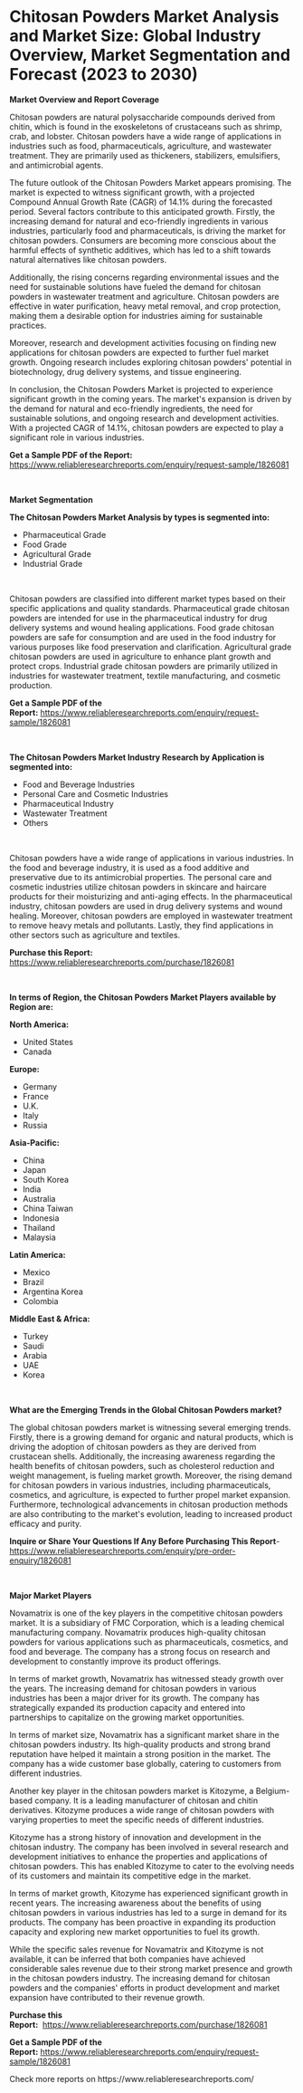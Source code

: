 <p><h1>Chitosan Powders Market Analysis and Market Size: Global Industry Overview, Market Segmentation and Forecast (2023 to 2030)</h1></p><p><strong>Market Overview and Report Coverage</strong></p>
<p><p>Chitosan powders are natural polysaccharide compounds derived from chitin, which is found in the exoskeletons of crustaceans such as shrimp, crab, and lobster. Chitosan powders have a wide range of applications in industries such as food, pharmaceuticals, agriculture, and wastewater treatment. They are primarily used as thickeners, stabilizers, emulsifiers, and antimicrobial agents.</p><p>The future outlook of the Chitosan Powders Market appears promising. The market is expected to witness significant growth, with a projected Compound Annual Growth Rate (CAGR) of 14.1% during the forecasted period. Several factors contribute to this anticipated growth. Firstly, the increasing demand for natural and eco-friendly ingredients in various industries, particularly food and pharmaceuticals, is driving the market for chitosan powders. Consumers are becoming more conscious about the harmful effects of synthetic additives, which has led to a shift towards natural alternatives like chitosan powders.</p><p>Additionally, the rising concerns regarding environmental issues and the need for sustainable solutions have fueled the demand for chitosan powders in wastewater treatment and agriculture. Chitosan powders are effective in water purification, heavy metal removal, and crop protection, making them a desirable option for industries aiming for sustainable practices.</p><p>Moreover, research and development activities focusing on finding new applications for chitosan powders are expected to further fuel market growth. Ongoing research includes exploring chitosan powders' potential in biotechnology, drug delivery systems, and tissue engineering.</p><p>In conclusion, the Chitosan Powders Market is projected to experience significant growth in the coming years. The market's expansion is driven by the demand for natural and eco-friendly ingredients, the need for sustainable solutions, and ongoing research and development activities. With a projected CAGR of 14.1%, chitosan powders are expected to play a significant role in various industries.</p></p>
<p><strong>Get a Sample PDF of the Report:</strong> <a href="https://www.reliableresearchreports.com/enquiry/request-sample/1826081">https://www.reliableresearchreports.com/enquiry/request-sample/1826081</a></p>
<p>&nbsp;</p>
<p><strong>Market Segmentation</strong></p>
<p><strong>The Chitosan Powders Market Analysis by types is segmented into:</strong></p>
<p><ul><li>Pharmaceutical Grade</li><li>Food Grade</li><li>Agricultural Grade</li><li>Industrial Grade</li></ul></p>
<p>&nbsp;</p>
<p><p>Chitosan powders are classified into different market types based on their specific applications and quality standards. Pharmaceutical grade chitosan powders are intended for use in the pharmaceutical industry for drug delivery systems and wound healing applications. Food grade chitosan powders are safe for consumption and are used in the food industry for various purposes like food preservation and clarification. Agricultural grade chitosan powders are used in agriculture to enhance plant growth and protect crops. Industrial grade chitosan powders are primarily utilized in industries for wastewater treatment, textile manufacturing, and cosmetic production.</p></p>
<p><strong>Get a Sample PDF of the Report:</strong>&nbsp;<a href="https://www.reliableresearchreports.com/enquiry/request-sample/1826081">https://www.reliableresearchreports.com/enquiry/request-sample/1826081</a></p>
<p>&nbsp;</p>
<p><strong>The Chitosan Powders Market Industry Research by Application is segmented into:</strong></p>
<p><ul><li>Food and Beverage Industries</li><li>Personal Care and Cosmetic Industries</li><li>Pharmaceutical Industry</li><li>Wastewater Treatment</li><li>Others</li></ul></p>
<p>&nbsp;</p>
<p><p>Chitosan powders have a wide range of applications in various industries. In the food and beverage industry, it is used as a food additive and preservative due to its antimicrobial properties. The personal care and cosmetic industries utilize chitosan powders in skincare and haircare products for their moisturizing and anti-aging effects. In the pharmaceutical industry, chitosan powders are used in drug delivery systems and wound healing. Moreover, chitosan powders are employed in wastewater treatment to remove heavy metals and pollutants. Lastly, they find applications in other sectors such as agriculture and textiles.</p></p>
<p><strong>Purchase this Report:</strong>&nbsp; <a href="https://www.reliableresearchreports.com/purchase/1826081">https://www.reliableresearchreports.com/purchase/1826081</a></p>
<p>&nbsp;</p>
<p><strong>In terms of Region, the Chitosan Powders Market Players available by Region are:</strong></p>
<p>
    <p> <strong> North America: </strong>
        <ul>
            <li>United States</li>
            <li>Canada</li>
        </ul>
        </p> 
    <p> <strong> Europe: </strong>
        <ul>
            <li>Germany</li>
            <li>France</li>
            <li>U.K.</li>
            <li>Italy</li>
            <li>Russia</li>
        </ul>
        </p> 
    <p> <strong> Asia-Pacific: </strong>
        <ul>
            <li>China</li>
            <li>Japan</li>
            <li>South Korea</li>
            <li>India</li>
            <li>Australia</li>
            <li>China Taiwan</li>
            <li>Indonesia</li>
            <li>Thailand</li>
            <li>Malaysia</li>
        </ul>
        </p> 
    <p> <strong> Latin America: </strong>
        <ul>
            <li>Mexico</li>
            <li>Brazil</li>
            <li>Argentina Korea</li>
            <li>Colombia</li>
        </ul>
        </p> 
    <p> <strong> Middle East & Africa: </strong>
        <ul>
            <li>Turkey</li>
            <li>Saudi</li>
            <li>Arabia</li>
            <li>UAE</li>
            <li>Korea</li>
        </ul>
    </p>
    </p>
<p>&nbsp;</p>
<p><strong>What are the Emerging Trends in the Global Chitosan Powders market?</strong></p>
<p><p>The global chitosan powders market is witnessing several emerging trends. Firstly, there is a growing demand for organic and natural products, which is driving the adoption of chitosan powders as they are derived from crustacean shells. Additionally, the increasing awareness regarding the health benefits of chitosan powders, such as cholesterol reduction and weight management, is fueling market growth. Moreover, the rising demand for chitosan powders in various industries, including pharmaceuticals, cosmetics, and agriculture, is expected to further propel market expansion. Furthermore, technological advancements in chitosan production methods are also contributing to the market's evolution, leading to increased product efficacy and purity.</p></p>
<p><strong>Inquire or Share Your Questions If Any Before Purchasing This Report</strong>- <a href="https://www.reliableresearchreports.com/enquiry/pre-order-enquiry/1826081">https://www.reliableresearchreports.com/enquiry/pre-order-enquiry/1826081</a></p>
<p>&nbsp;</p>
<p><strong>Major Market Players</strong></p>
<p><p>Novamatrix is one of the key players in the competitive chitosan powders market. It is a subsidiary of FMC Corporation, which is a leading chemical manufacturing company. Novamatrix produces high-quality chitosan powders for various applications such as pharmaceuticals, cosmetics, and food and beverage. The company has a strong focus on research and development to constantly improve its product offerings.</p><p>In terms of market growth, Novamatrix has witnessed steady growth over the years. The increasing demand for chitosan powders in various industries has been a major driver for its growth. The company has strategically expanded its production capacity and entered into partnerships to capitalize on the growing market opportunities.</p><p>In terms of market size, Novamatrix has a significant market share in the chitosan powders industry. Its high-quality products and strong brand reputation have helped it maintain a strong position in the market. The company has a wide customer base globally, catering to customers from different industries.</p><p>Another key player in the chitosan powders market is Kitozyme, a Belgium-based company. It is a leading manufacturer of chitosan and chitin derivatives. Kitozyme produces a wide range of chitosan powders with varying properties to meet the specific needs of different industries.</p><p>Kitozyme has a strong history of innovation and development in the chitosan industry. The company has been involved in several research and development initiatives to enhance the properties and applications of chitosan powders. This has enabled Kitozyme to cater to the evolving needs of its customers and maintain its competitive edge in the market.</p><p>In terms of market growth, Kitozyme has experienced significant growth in recent years. The increasing awareness about the benefits of using chitosan powders in various industries has led to a surge in demand for its products. The company has been proactive in expanding its production capacity and exploring new market opportunities to fuel its growth.</p><p>While the specific sales revenue for Novamatrix and Kitozyme is not available, it can be inferred that both companies have achieved considerable sales revenue due to their strong market presence and growth in the chitosan powders industry. The increasing demand for chitosan powders and the companies' efforts in product development and market expansion have contributed to their revenue growth.</p></p>
<p><strong>Purchase this Report:</strong>&nbsp;&nbsp;<a href="https://www.reliableresearchreports.com/purchase/1826081">https://www.reliableresearchreports.com/purchase/1826081</a></p>
<p></p>
<p><strong>Get a Sample PDF of the Report:</strong>&nbsp;<a href="https://www.reliableresearchreports.com/enquiry/request-sample/1826081">https://www.reliableresearchreports.com/enquiry/request-sample/1826081</a></p>
<p>Check more reports on https://www.reliableresearchreports.com/</p>